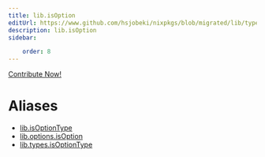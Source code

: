 ```yaml
---
title: lib.isOption
editUrl: https://www.github.com/hsjobeki/nixpkgs/blob/migrated/lib/types.nix#L70C18
description: lib.isOption
sidebar:

    order: 8
---
```


<a href="https://www.github.com/hsjobeki/nixpkgs/blob/migrated/lib/types.nix#L70C18">Contribute Now!</a>


# Aliases

- [lib.isOptionType](/nix-doc-comments/reference/lib/lib-isoptiontype)
- [lib.options.isOption](/nix-doc-comments/reference/lib/options/lib-options-isoption)
- [lib.types.isOptionType](/nix-doc-comments/reference/lib/types/lib-types-isoptiontype)


